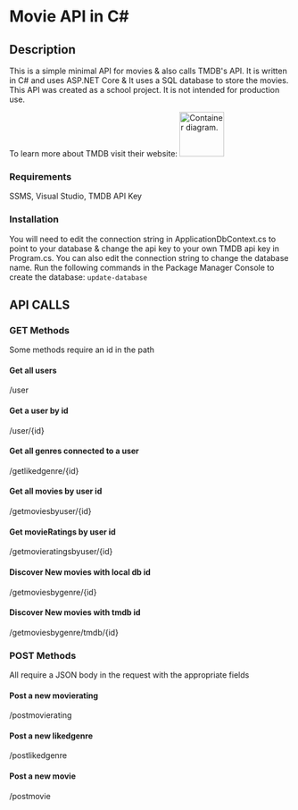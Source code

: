 # Movie API in C#
## Description
This is a simple minimal API for movies & also calls TMDB's API. It is written in C# and uses ASP.NET Core & It uses a SQL database to store the movies. 
This API was created as a school project. It is not intended for production use.

To learn more about TMDB visit their website: 
<picture>
<a href="https://www.themoviedb.org/"><img width="80" alt="Container diagram." src="github/blue_short-tmdb.svg"></a>
</picture>

### Requirements
SSMS, Visual Studio, TMDB API Key

### Installation
You will need to edit the connection string in ApplicationDbContext.cs to point to your database & change the api key to your own TMDB api key in Program.cs.
You can also edit the connection string to change the database name.
Run the following commands in the Package Manager Console to create the database:
``update-database``

## API CALLS
### GET Methods
Some methods require an id in the path

#### Get all users
/user
#### Get a user by id
/user/{id}
#### Get all genres connected to a user
/getlikedgenre/{id}
#### Get all movies by user id
/getmoviesbyuser/{id}
#### Get movieRatings by user id
/getmovieratingsbyuser/{id}
#### Discover New movies with local db id
/getmoviesbygenre/{id}
#### Discover New movies with tmdb id
/getmoviesbygenre/tmdb/{id}

### POST Methods
All require a JSON body in the request with the appropriate fields

#### Post a new movierating
/postmovierating
#### Post a new likedgenre
/postlikedgenre
#### Post a new movie
/postmovie